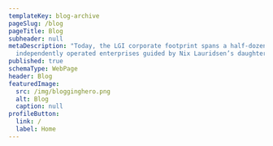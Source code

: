 ```yaml
---
templateKey: blog-archive
pageSlug: /blog
pageTitle: Blog
subheader: null
metaDescription: "Today, the LGI corporate footprint spans a half-dozen
  independently operated enterprises guided by Nix Lauridsen’s daughter. "
published: true
schemaType: WebPage
header: Blog
featuredImage:
  src: /img/blogginghero.png
  alt: Blog
  caption: null
profileButton:
  link: /
  label: Home
---
```

